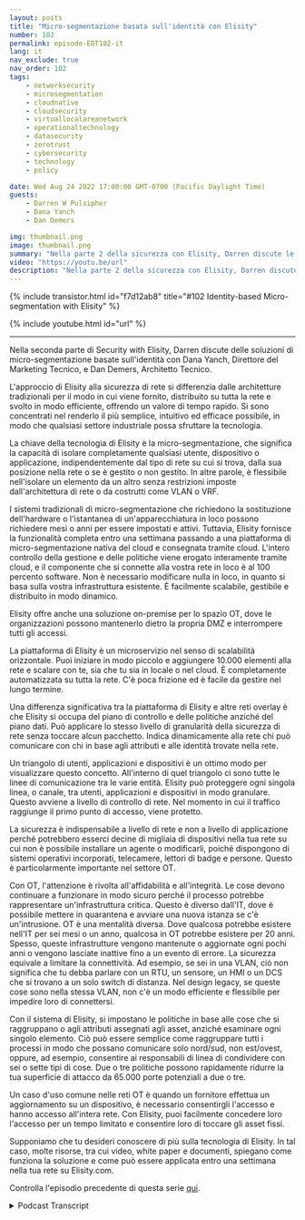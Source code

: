 ```yaml
---
layout: posts
title: "Micro-segmentazione basata sull'identità con Elisity"
number: 102
permalink: episode-EDT102-it
lang: it
nav_exclude: true
nav_order: 102
tags:
    - networksecurity
    - microsegmentation
    - cloudnative
    - cloudsecurity
    - virtuallocalareanetwork
    - operationaltechnology
    - datasecurity
    - zerotrust
    - cybersecurity
    - technology
    - policy

date: Wed Aug 24 2022 17:00:00 GMT-0700 (Pacific Daylight Time)
guests:
    - Darren W Pulsipher
    - Dana Yanch
    - Dan Demers

img: thumbnail.png
image: thumbnail.png
summary: "Nella parte 2 della sicurezza con Elisity, Darren discute le soluzioni di micro-segmentazione basate sull'identità con Dana Yanch, Direttore del Marketing Tecnico, e Dan Demers, Architetto Tecnico."
video: "https://youtu.be/url"
description: "Nella parte 2 della sicurezza con Elisity, Darren discute le soluzioni di micro-segmentazione basate sull'identità con Dana Yanch, Direttore del Marketing Tecnico, e Dan Demers, Architetto Tecnico."
---
```


<div>
{% include transistor.html id="f7d12ab8" title="#102 Identity-based Micro-segmentation with Elisity" %}

{% include youtube.html id="url" %}
</div>

---

Nella seconda parte di Security with Elisity, Darren discute delle soluzioni di micro-segmentazione basate sull'identità con Dana Yanch, Direttore del Marketing Tecnico, e Dan Demers, Architetto Tecnico.

L'approccio di Elisity alla sicurezza di rete si differenzia dalle architetture tradizionali per il modo in cui viene fornito, distribuito su tutta la rete e svolto in modo efficiente, offrendo un valore di tempo rapido. Si sono concentrati nel renderlo il più semplice, intuitivo ed efficace possibile, in modo che qualsiasi settore industriale possa sfruttare la tecnologia.

La chiave della tecnologia di Elisity è la micro-segmentazione, che significa la capacità di isolare completamente qualsiasi utente, dispositivo o applicazione, indipendentemente dal tipo di rete su cui si trova, dalla sua posizione nella rete o se è gestito o non gestito. In altre parole, è flessibile nell'isolare un elemento da un altro senza restrizioni imposte dall'architettura di rete o da costrutti come VLAN o VRF.

I sistemi tradizionali di micro-segmentazione che richiedono la sostituzione dell'hardware o l'istantanea di un'apparecchiatura in loco possono richiedere mesi o anni per essere impostati e attivi. Tuttavia, Elisity fornisce la funzionalità completa entro una settimana passando a una piattaforma di micro-segmentazione nativa del cloud e consegnata tramite cloud. L'intero controllo della gestione e delle politiche viene erogato interamente tramite cloud, e il componente che si connette alla vostra rete in loco è al 100 percento software. Non è necessario modificare nulla in loco, in quanto si basa sulla vostra infrastruttura esistente. È facilmente scalabile, gestibile e distribuito in modo dinamico.

Elisity offre anche una soluzione on-premise per lo spazio OT, dove le organizzazioni possono mantenerlo dietro la propria DMZ e interrompere tutti gli accessi.

La piattaforma di Elisity è un microservizio nel senso di scalabilità orizzontale. Puoi iniziare in modo piccolo e aggiungere 10.000 elementi alla rete e scalare con te, sia che tu sia in locale o nel cloud. È completamente automatizzata su tutta la rete. C'è poca frizione ed è facile da gestire nel lungo termine.

Una differenza significativa tra la piattaforma di Elisity e altre reti overlay è che Elisity si occupa del piano di controllo e delle politiche anziché del piano dati. Può applicare lo stesso livello di granularità della sicurezza di rete senza toccare alcun pacchetto. Indica dinamicamente alla rete chi può comunicare con chi in base agli attributi e alle identità trovate nella rete.

Un triangolo di utenti, applicazioni e dispositivi è un ottimo modo per visualizzare questo concetto. All'interno di quel triangolo ci sono tutte le linee di comunicazione tra le varie entità. Elisity può proteggere ogni singola linea, o canale, tra utenti, applicazioni e dispositivi in modo granulare. Questo avviene a livello di controllo di rete. Nel momento in cui il traffico raggiunge il primo punto di accesso, viene protetto.

La sicurezza è indispensabile a livello di rete e non a livello di applicazione perché potrebbero esserci decine di migliaia di dispositivi nella tua rete su cui non è possibile installare un agente o modificarli, poiché dispongono di sistemi operativi incorporati, telecamere, lettori di badge e persone. Questo è particolarmente importante nel settore OT.

Con OT, l'attenzione è rivolta all'affidabilità e all'integrità. Le cose devono continuare a funzionare in modo sicuro perché il processo potrebbe rappresentare un'infrastruttura critica. Questo è diverso dall'IT, dove è possibile mettere in quarantena e avviare una nuova istanza se c'è un'intrusione. OT è una mentalità diversa. Dove qualcosa potrebbe esistere nell'IT per sei mesi o un anno, qualcosa in OT potrebbe esistere per 20 anni. Spesso, queste infrastrutture vengono mantenute o aggiornate ogni pochi anni o vengono lasciate inattive fino a un evento di errore. La sicurezza equivale a limitare la connettività. Ad esempio, se sei in una VLAN, ciò non significa che tu debba parlare con un RTU, un sensore, un HMI o un DCS che si trovano a un solo switch di distanza. Nel design legacy, se queste cose sono nella stessa VLAN, non c'è un modo efficiente e flessibile per impedire loro di connettersi.

Con il sistema di Elisity, si impostano le politiche in base alle cose che si raggruppano o agli attributi assegnati agli asset, anziché esaminare ogni singolo elemento. Ciò può essere semplice come raggruppare tutti i processi in modo che possano comunicare solo nord/sud, non est/ovest, oppure, ad esempio, consentire ai responsabili di linea di condividere con sei o sette tipi di cose. Due o tre politiche possono rapidamente ridurre la tua superficie di attacco da 65.000 porte potenziali a due o tre.

Un caso d'uso comune nelle reti OT è quando un fornitore effettua un aggiornamento su un dispositivo, è necessario consentirgli l'accesso e hanno accesso all'intera rete. Con Elisity, puoi facilmente concedere loro l'accesso per un tempo limitato e consentire loro di toccare gli asset fissi.

Supponiamo che tu desideri conoscere di più sulla tecnologia di Elisity. In tal caso, molte risorse, tra cui video, white paper e documenti, spiegano come funziona la soluzione e come può essere applicata entro una settimana nella tua rete su Elisity.com.

Controlla l'episodio precedente di questa serie [qui](episode-EDT101).



<details>
<summary> Podcast Transcript </summary>

<p></p>

</details>
